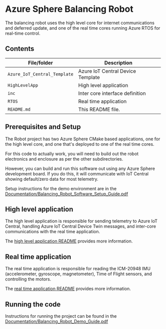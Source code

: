 # Azure Sphere Balancing Robot

The balancing robot uses the high level core for internet communications and deferred update, and one of the real time cores running Azure RTOS for real-time control.

## Contents

| File/folder | Description |
|-------------|-------------|
| `Azure_IoT_Central_Template`       | Azure IoT Central Device Template |
| `HighLevelApp`       | High level application |
| `inc`       | Inter core interface definition |
| `RTOS`       | Real time application |
| `README.md` | This README file. |

## Prerequisites and Setup

The Robot project has two Azure Sphere CMake based applications, one for the high level core, and one that's deployed to one of the real time cores.

For this code to actually work, you will need to build out the robot electronics and enclosure as per the other subdirectories.  

However, you can build and run this software out using any Azure Sphere development board.  If you do this, it will communicate with IoT Central showing default/zero data for most telemetry.

Setup instructions for the demo environment are in the [Documentation/Balancing_Robot_Software_Setup_Guide.pdf](../Documentation/Balancing_Robot_Software_Setup_Guide.pdf)

## High level application

The high level application is responsible for sending telemetry to Azure IoT Central, handling Azure IoT Central Device Twin messages, and inter-core communications with the real time application.

The [high level application README](./HighLevelApp/README.md) provides more information.

## Real time application

The real time application is responsible for reading the ICM-20948 IMU (accelerometer, gyroscope, magnetometer), Time of Flight sensors, and controlling the motors.

The [real time application README](./RTOS/README.md) provides more information.

## Running the code

Instructions for running the project can be found in the [Documentation/Balancing_Robot_Demo_Guide.pdf](../Documentation/Balancing_Robot_Demo_Guide.pdf)
